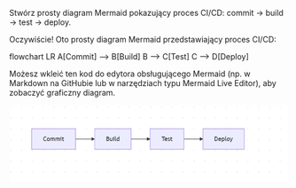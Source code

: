 Stwórz prosty diagram Mermaid pokazujący proces CI/CD: commit → build → test → deploy.

Oczywiście! Oto prosty diagram Mermaid przedstawiający proces CI/CD:

flowchart LR
    A[Commit] --> B[Build]
    B --> C[Test]
    C --> D[Deploy]

Możesz wkleić ten kod do edytora obsługującego Mermaid (np. w Markdown na GitHubie lub w narzędziach typu Mermaid Live Editor), aby zobaczyć graficzny diagram.

![Screenshot](mermaid.png)